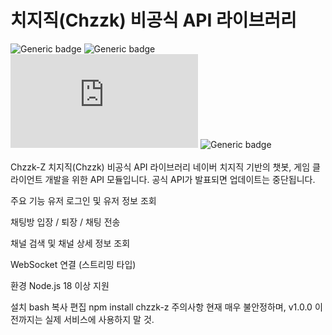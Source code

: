 # 치지직(Chzzk) 비공식 API 라이브러리

![Generic badge](https://img.shields.io/badge/npm-v0.1.1-green.svg?logo=npm)
![Generic badge](https://img.shields.io/badge/License-MIT-blue.svg)
![Generic badge](https://img.shields.io/badge/nodejs-^18.x-blue.svg?logo=node.js)
![Generic badge](https://img.shields.io/badge/PRs-welcome🙏-blue.svg)
<br><br>
Chzzk-Z
치지직(Chzzk) 비공식 API 라이브러리
네이버 치지직 기반의 챗봇, 게임 클라이언트 개발을 위한 API 모듈입니다.
공식 API가 발표되면 업데이트는 중단됩니다.

주요 기능
유저 로그인 및 유저 정보 조회

채팅방 입장 / 퇴장 / 채팅 전송

채널 검색 및 채널 상세 정보 조회

WebSocket 연결 (스트리밍 타입)

환경
Node.js 18 이상 지원

설치
bash
복사
편집
npm install chzzk-z
주의사항
현재 매우 불안정하며, v1.0.0 이전까지는 실제 서비스에 사용하지 말 것.
